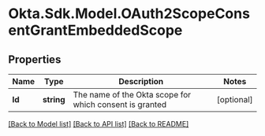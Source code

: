 # Okta.Sdk.Model.OAuth2ScopeConsentGrantEmbeddedScope

## Properties

Name | Type | Description | Notes
------------ | ------------- | ------------- | -------------
**Id** | **string** | The name of the Okta scope for which consent is granted | [optional] 

[[Back to Model list]](../README.md#documentation-for-models) [[Back to API list]](../README.md#documentation-for-api-endpoints) [[Back to README]](../README.md)

